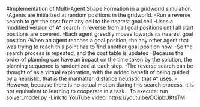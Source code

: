 #Implementation of Multi-Agent Shape Formation in a gridworld simulation.
-Agents are initialized at random positions in the gridworld.
-Run a reverse search to get the cost from any cell to the nearest goal cell
-Uses a modified version of A* search in reverse from all goal positions until
all start positions are covered.
-Each agent greedily moves towards its nearest goal position
-When an agent reaches a goal position, the any other agent that was trying to
reach this point has to find another goal position now.
-So the search process is repeated, and the cost table is updated
-Because the order of planning can have an impact on the time taken by the
solution, the planning sequence is randomized at each step.
-The reverse search can be thought of as a virtual exploration, with the added
benefit of being guided by a heuristic, that is the manhattan distance heuristic that
A* uses.
-However, because there is no actual motion during this search process, it is not
equivalent to learning to cooperate in a task.
-To execute: run solver_model.py
-Link to YouTube video: https://youtu.be/DCipbUKtsTM
